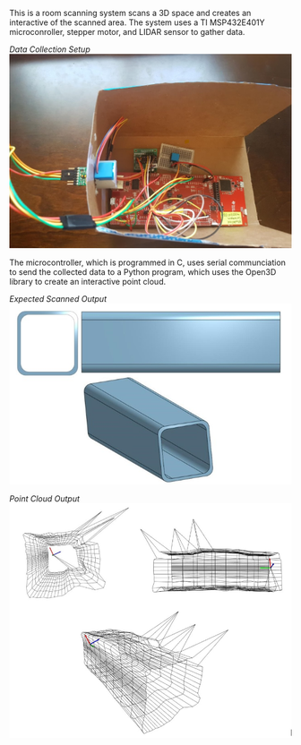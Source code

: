 This is a room scanning system scans a 3D space and creates an interactive of the scanned area. The system uses a TI MSP432E401Y microconroller, stepper motor, and LIDAR sensor to gather data. 

*Data Collection Setup*
![image](Pictures/Setup.jpg)


The microcontroller, which is programmed in C, uses serial communciation to send the collected data to a Python program, which uses the Open3D library to create an interactive point cloud.

*Expected Scanned Output*
![image](Pictures/Expected_Putput.jpg)


*Point Cloud Output*
![image](Pictures/Actual_Output.jpg)



